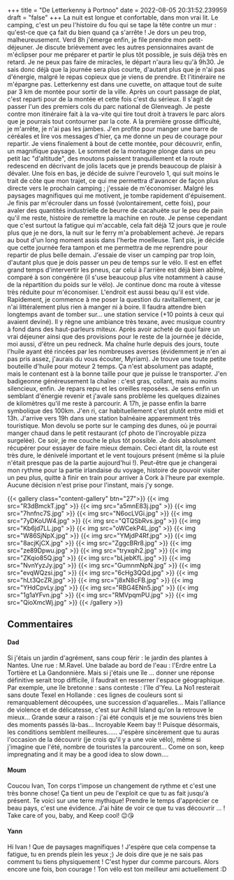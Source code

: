 +++
title = "De Letterkenny à Portnoo"
date = 2022-08-05 20:31:52.239959
draft = "false"
+++
La nuit est longue et confortable, dans mon vrai lit. Le camping, c'est un peu l'histoire du fou qui se tape la tête contre un mur : qu'est-ce que ça fait du bien quand ça s'arrête ! Je dors un peu trop, malheureusement. Verd 8h j'émerge enfin, je file prendre mon petit-déjeuner. Je discute brièvement avec les autres pensionnaires avant de m'éclipser pour me préparer et partir le plus tôt possible, je suis déjà très en retard. Je ne peux pas faire de miracles, le départ n'aura lieu qu'à 9h30. Je sais donc déjà que la journée sera plus courte, d'autant plus que je n'ai pas d'énergie, malgré le repas copieux que je viens de prendre. Et l'itinéraire ne m'épargne pas. Letterkenny est dans une cuvette, on attaque tout de suite par 3 km de montée pour sortir de la ville. Après un court passage de plat, c'est reparti pour de la montée et cette fois c'est du sérieux. Il s'agit de passer l'un des premiers cols du parc national de Glenveagh. Je peste contre mon itinéraire fait à la va-vite qui tire tout droit à travers le parc alors que je pourrais tout contourner par la cote. A la première grosse difficulté, je m'arrête, je n'ai pas les jambes. J'en profite pour manger une barre de céréales et lire vos messages d'hier, ça me donne un peu de courage pour repartir. Je viens finalement à bout de cette montée, pour découvrir, enfin, un magnifique paysage. Le sommet de la montagne plonge dans un peu petit lac "d'altitude", des moutons paissent tranquillement et la route redescend en décrivant de jolis lacets que je prends beaucoup de plaisir à dévaler. Une fois en bas, je décide de suivre l'eurovelo 1, qui suit moins le trait de côte que mon trajet, ce qui me permettra d'avancer de façon plus directe vers le prochain camping ; j'essaie de m'économiser. Malgré les paysages magnifiques qui me motivent, je tombe rapidement d'épuisement. Je finis par m'écrouler dans un fossé (volontairement, cette fois), pour avaler des quantités industrielle de beurre de cacahuète sur le peu de pain qu'il me reste, histoire de remettre la machine en route. Je pense cependant que c'est surtout la fatigue qui m'accable, cela fait déjà 12 jours que je roule plus que je ne dors, la nuit sur le ferry m'a probablement achevé. Je repars au bout d'un long moment assis dans l'herbe moelleuse. Tant pis, je décide que cette journée fera tampon et me permettra de me reprendre pour repartir de plus belle demain. J'essaie de viser un camping par trop loin, d'autant plus que je dois passer un peu de temps sur le vélo. Il est en effet grand temps d'intervertir les pneus, car celui à l'arrière est déjà bien abîmé, comparé à son congénère (il s'use beaucoup plus vite notamment à cause de la répartition du poids sur le vélo). Je continue donc ma route à vitesse très réduite pour m'économiser. L'endroit est aussi beau qu'il est vide. Rapidement, je commence à me poser la question du ravitaillement, car je n'ai littéralement plus rien à manger ni à boire. Il faudra attendre bien longtemps avant de tomber sur... une station service (+10 points à ceux qui avaient deviné). Il y règne une ambiance très texane, avec musique country à fond dans des haut-parleurs miteux. Après avoir acheté de quoi faire un vrai déjeuner ainsi que des provisions pour le reste de la journée je décide, moi aussi, d'être un peu redneck. Ma chaîne hurle depuis des jours, toute l'huile ayant été rincées par les nombreuses averses (évidemment je n'en ai pas pris assez, j'aurais du vous écouter, Myriam). Je trouve une toute petite bouteille d'huile pour moteur 2 temps. Ça n'est absolument pas adapté, mais le contenant est à la bonne taille pour que je puisse le transporter. J'en badigeonne généreusement la chaîne : c'est gras, collant, mais au moins silencieux, enfin. Je repars repu et les oreilles reposées. Je sens enfin un semblant d'énergie revenir et j'avale sans problème les quelques dizaines de kilomètres qu'il me reste à parcourir. A 17h, je passe enfin la barre symbolique des 100km. J'en ri, car habituellement c'est plutôt entre midi et 13h. J'arrive vers 19h dans une station balnéaire apparemment très touristique. Mon devolu se porte sur le camping des dunes, où je pourrai manger chaud dans le petit restaurant (cf photo de l'incroyable pizza surgelée). Ce soir, je me couche le plus tôt possible. Je dois absolument récupérer pour essayer de faire mieux demain. Ceci étant dit, la route est très dure, le dénivelé important et le vent toujours présent (même si la pluie n'était presque pas de la partie aujourd'hui !). Peut-être que je changerai mon rythme pour la partie irlandaise du voyage, histoire de pouvoir visiter un peu plus, quitte à finir en train pour arriver à Cork à l'heure par exemple. Aucune décision n'est prise pour l'instant, mais j'y songe.

{{< gallery class="content-gallery" btn="27">}}
{{< img src="R3dBmckT.jpg" >}}
{{< img src="a5mnE83j.jpg" >}}
{{< img src="7hnfnc7S.jpg" >}}
{{< img src="N6ocLVGi.jpg" >}}
{{< img src="7yDKoUW4.jpg" >}}
{{< img src="QTQSbRvs.jpg" >}}
{{< img src="Kb6jd7LL.jpg" >}}
{{< img src="oWCekP4L.jpg" >}}
{{< img src="W86SjNpX.jpg" >}}
{{< img src="YMjdP4Rf.jpg" >}}
{{< img src="8acjKjCX.jpg" >}}
{{< img src="ZggcBRr8.jpg" >}}
{{< img src="ze89Dpwu.jpg" >}}
{{< img src="tryxqih2.jpg" >}}
{{< img src="ZKqio85Q.jpg" >}}
{{< img src="bLjebKfL.jpg" >}}
{{< img src="NvnYyzJy.jpg" >}}
{{< img src="GumnmNpN.jpg" >}}
{{< img src="evqWQzsi.jpg" >}}
{{< img src="6cHg3QQd.jpg" >}}
{{< img src="hLt3QcZR.jpg" >}}
{{< img src="j8xN8cFB.jpg" >}}
{{< img src="YHdCpvLy.jpg" >}}
{{< img src="RBG4ENn5.jpg" >}}
{{< img src="1g1aYFvn.jpg" >}}
{{< img src="RMVpqmPU.jpg" >}}
{{< img src="QioXmcWj.jpg" >}}
{{< /gallery >}}

## Commentaires
#### Dad
Si j'étais un jardin d'agrément, sans coup férir : le jardin des plantes à Nantes. Une rue : M.Ravel. Une balade au bord de l'eau : l'Erdre entre La Tortière et La Gandonnière. Mais si j'étais une île ... donner une réponse définitive serait trop difficile, il faudrait en resserrer l'espace géographique.
Par exemple, une île bretonne : sans conteste : l'île d'Yeu.
La No1 resterait sans doute Texel en Hollande : ces lignes de couleurs sont si remarquablement découpées, une succession d'aquarelles...
Mais l'alliance de violence et de délicatesse, c'est sur Achill Island qu'on la retrouve le mieux... Grande sœur a raison : j'ai été conquis et je me souviens très bien des moments passés là-bas...
Incroyable Keem bay !!
Puisque désormais, les conditions semblent meilleures......
J'espère sincèrement que tu auras l'occasion de la découvrir (je crois qu'il y a une voie vélo), même si j'imagine que l'été, nombre de touristes la parcourent...
Come on son, keep impregnating and it may be a good idea to slow down....
#### Moum
Coucou Ivan,
Ton corps t'impose un changement de rythme et c'est une très bonne chose! Ça tient un peu de l'exploit ce que tu as fait jusqu'à présent. Te voici sur une terre mythique! Prendre le temps d'apprécier ce beau pays, c'est une évidence. J'ai hâte de voir ce que tu vas découvrir ... ! 
Take care of you, baby, and Keep cool!
😉😘
#### Yann
Hi Ivan ! Que de paysages magnifiques ! 
J'espère que cela compense ta fatigue, tu en prends plein les yeux  ;) 
Je dois dire que je ne sais pas comment tu tiens physiquement ! C'est hyper dur comme parcours. 
Alors encore une fois, bon courage ! Ton vélo est ton meilleur ami actuellement :D
